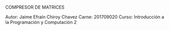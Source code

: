 COMPRESOR DE MATRICES

Autor: Jaime Efraín Chiroy Chavez
Carne: 201709020
Curso: Introducción a la Programación y Computación 2